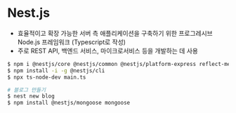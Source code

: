 # Nest.js

- 효율적이고 확장 가능한 서버 측 애플리케이션을 구축하기 위한 프로그레시브 Node.js 프레임워크 (Typescript로 작성)
- 주로 REST API, 백엔드 서비스, 마이크로서비스 등을 개발하는 데 사용

```bash
$ npm i @nestjs/core @nestjs/common @nestjs/platform-express reflect-metadata typescript
$ npm install -i -g @nestjs/cli
$ npx ts-node-dev main.ts

# 블로그 만들기
$ nest new blog
$ npm install @nestjs/mongoose mongoose
```
